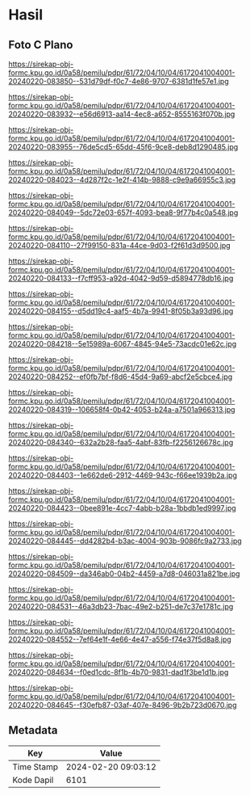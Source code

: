 # Hasil

## Foto C Plano

https://sirekap-obj-formc.kpu.go.id/0a58/pemilu/pdpr/61/72/04/10/04/6172041004001-20240220-083850--531d79df-f0c7-4e86-9707-6381d1fe57e1.jpg

https://sirekap-obj-formc.kpu.go.id/0a58/pemilu/pdpr/61/72/04/10/04/6172041004001-20240220-083932--e56d6913-aa14-4ec8-a652-8555163f070b.jpg

https://sirekap-obj-formc.kpu.go.id/0a58/pemilu/pdpr/61/72/04/10/04/6172041004001-20240220-083955--76de5cd5-65dd-45f6-9ce8-deb8d1290485.jpg

https://sirekap-obj-formc.kpu.go.id/0a58/pemilu/pdpr/61/72/04/10/04/6172041004001-20240220-084023--4d287f2c-1e2f-414b-9888-c9e9a66955c3.jpg

https://sirekap-obj-formc.kpu.go.id/0a58/pemilu/pdpr/61/72/04/10/04/6172041004001-20240220-084049--5dc72e03-657f-4093-bea8-9f77b4c0a548.jpg

https://sirekap-obj-formc.kpu.go.id/0a58/pemilu/pdpr/61/72/04/10/04/6172041004001-20240220-084110--27f99150-831a-44ce-9d03-f2f61d3d9500.jpg

https://sirekap-obj-formc.kpu.go.id/0a58/pemilu/pdpr/61/72/04/10/04/6172041004001-20240220-084133--f7cff953-a92d-4042-9d59-d5894778db16.jpg

https://sirekap-obj-formc.kpu.go.id/0a58/pemilu/pdpr/61/72/04/10/04/6172041004001-20240220-084155--d5dd19c4-aaf5-4b7a-9941-8f05b3a93d96.jpg

https://sirekap-obj-formc.kpu.go.id/0a58/pemilu/pdpr/61/72/04/10/04/6172041004001-20240220-084218--5e15989a-6067-4845-94e5-73acdc01e62c.jpg

https://sirekap-obj-formc.kpu.go.id/0a58/pemilu/pdpr/61/72/04/10/04/6172041004001-20240220-084252--ef0fb7bf-f8d6-45d4-9a69-abcf2e5cbce4.jpg

https://sirekap-obj-formc.kpu.go.id/0a58/pemilu/pdpr/61/72/04/10/04/6172041004001-20240220-084319--106658f4-0b42-4053-b24a-a7501a966313.jpg

https://sirekap-obj-formc.kpu.go.id/0a58/pemilu/pdpr/61/72/04/10/04/6172041004001-20240220-084340--632a2b28-faa5-4abf-83fb-f2256126678c.jpg

https://sirekap-obj-formc.kpu.go.id/0a58/pemilu/pdpr/61/72/04/10/04/6172041004001-20240220-084403--1e662de6-2912-4469-943c-f66ee1939b2a.jpg

https://sirekap-obj-formc.kpu.go.id/0a58/pemilu/pdpr/61/72/04/10/04/6172041004001-20240220-084423--0bee891e-4cc7-4abb-b28a-1bbdb1ed9997.jpg

https://sirekap-obj-formc.kpu.go.id/0a58/pemilu/pdpr/61/72/04/10/04/6172041004001-20240220-084445--dd4282b4-b3ac-4004-903b-9086fc9a2733.jpg

https://sirekap-obj-formc.kpu.go.id/0a58/pemilu/pdpr/61/72/04/10/04/6172041004001-20240220-084509--da346ab0-04b2-4459-a7d8-046031a821be.jpg

https://sirekap-obj-formc.kpu.go.id/0a58/pemilu/pdpr/61/72/04/10/04/6172041004001-20240220-084531--46a3db23-7bac-49e2-b251-de7c37e1781c.jpg

https://sirekap-obj-formc.kpu.go.id/0a58/pemilu/pdpr/61/72/04/10/04/6172041004001-20240220-084552--7ef64e1f-4e66-4e47-a556-f74e37f5d8a8.jpg

https://sirekap-obj-formc.kpu.go.id/0a58/pemilu/pdpr/61/72/04/10/04/6172041004001-20240220-084634--f0ed1cdc-8f1b-4b70-9831-dad1f3be1d1b.jpg

https://sirekap-obj-formc.kpu.go.id/0a58/pemilu/pdpr/61/72/04/10/04/6172041004001-20240220-084645--f30efb87-03af-407e-8496-9b2b723d0670.jpg


## Metadata

| Key        | Value               |
| ---------- | ------------------- |
| Time Stamp | 2024-02-20 09:03:12 |
| Kode Dapil | 6101                |



